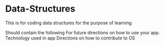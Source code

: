 # Data-Structures
This is for coding data structures for the purpose of learning

Should contain the following
For future directions on how to use your app.
Technology used in app
Directions on how to contribute to OS